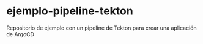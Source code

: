 # ejemplo-pipeline-tekton

Repositorio de ejemplo con un pipeline de Tekton para crear una aplicación de ArgoCD
